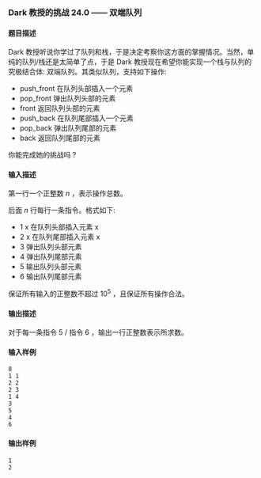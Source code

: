 ### Dark 教授的挑战 24.0 —— 双端队列

#### 题目描述

Dark 教授听说你学过了队列和栈，于是决定考察你这方面的掌握情况。当然，单纯的队列/栈还是太简单了点，于是 Dark 教授现在希望你能实现一个栈与队列的究极结合体: 双端队列。其类似队列，支持如下操作:

- push_front    在队列头部插入一个元素
- pop_front     弹出队列头部的元素
- front         返回队列头部的元素
- push_back     在队列尾部插入一个元素
- pop_back      弹出队列尾部的元素
- back          返回队列尾部的元素

你能完成她的挑战吗 ?

#### 输入描述

第一行一个正整数 $n$ ，表示操作总数。

后面 $n$ 行每行一条指令。格式如下:

- 1 x 在队列头部插入元素 x
- 2 x 在队列尾部插入元素 x
- 3    弹出队列头部元素
- 4    弹出队列尾部元素
- 5    输出队列头部元素
- 6    输出队列尾部元素

保证所有输入的正整数不超过 $10 ^ 5$ ，且保证所有操作合法。

#### 输出描述

对于每一条指令 5 / 指令 6 ，输出一行正整数表示所求数。

#### 输入样例

```
8
1 1
2 2
2 3
1 4
3
5
4
6
```

#### 输出样例

```
1
2
```
